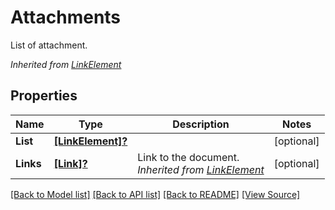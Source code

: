 # Attachments
List of attachment.

*Inherited from [LinkElement](LinkElement.md)*
## Properties
Name | Type | Description | Notes
------------ | ------------- | ------------- | -------------
**List** | [**[LinkElement]?**](LinkElement.md) |  | [optional]
**Links** | [**[Link]?**](Link.md) | Link to the document.<br />*Inherited from [LinkElement](LinkElement.md)* | [optional]

[[Back to Model list]](../README.md#documentation-for-models) [[Back to API list]](../README.md#documentation-for-api-endpoints) [[Back to README]](../README.md) [[View Source]](../AsposePdfCloud/Models/Attachments.swift)

